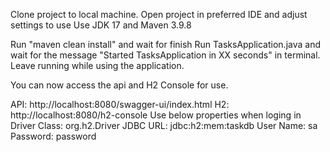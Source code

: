 Clone project to local machine.
Open project in preferred IDE and adjust settings to use Use JDK 17 and Maven 3.9.8

Run "maven clean install" and wait for finish
Run TasksApplication.java and wait for the message "Started TasksApplication in XX seconds" in terminal.
Leave running while using the application.

You can now access the api and H2 Console for use.

API: http://localhost:8080/swagger-ui/index.html
H2: http://localhost:8080/h2-console
    Use below properties when loging in
    Driver Class: org.h2.Driver
    JDBC URL: jdbc:h2:mem:taskdb
    User Name: sa
    Password: password
